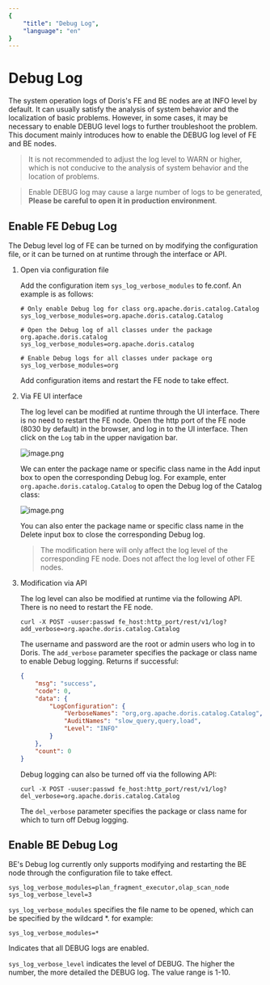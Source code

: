 ```yaml
---
{
    "title": "Debug Log",
    "language": "en"
}
---
```


<!-- 
Licensed to the Apache Software Foundation (ASF) under one
or more contributor license agreements.  See the NOTICE file
distributed with this work for additional information
regarding copyright ownership.  The ASF licenses this file
to you under the Apache License, Version 2.0 (the
"License"); you may not use this file except in compliance
with the License.  You may obtain a copy of the License at

  http://www.apache.org/licenses/LICENSE-2.0

Unless required by applicable law or agreed to in writing,
software distributed under the License is distributed on an
"AS IS" BASIS, WITHOUT WARRANTIES OR CONDITIONS OF ANY
KIND, either express or implied.  See the License for the
specific language governing permissions and limitations
under the License.
-->


# Debug Log

The system operation logs of Doris's FE and BE nodes are at INFO level by default. It can usually satisfy the analysis of system behavior and the localization of basic problems. However, in some cases, it may be necessary to enable DEBUG level logs to further troubleshoot the problem. This document mainly introduces how to enable the DEBUG log level of FE and BE nodes.

> It is not recommended to adjust the log level to WARN or higher, which is not conducive to the analysis of system behavior and the location of problems.

>Enable DEBUG log may cause a large number of logs to be generated, **Please be careful to open it in production environment**.

## Enable FE Debug Log

The Debug level log of FE can be turned on by modifying the configuration file, or it can be turned on at runtime through the interface or API.

1. Open via configuration file

   Add the configuration item `sys_log_verbose_modules` to fe.conf. An example is as follows:

   ```text
   # Only enable Debug log for class org.apache.doris.catalog.Catalog
   sys_log_verbose_modules=org.apache.doris.catalog.Catalog
   
   # Open the Debug log of all classes under the package org.apache.doris.catalog
   sys_log_verbose_modules=org.apache.doris.catalog
   
   # Enable Debug logs for all classes under package org
   sys_log_verbose_modules=org
   ```

   Add configuration items and restart the FE node to take effect.

2. Via FE UI interface

   The log level can be modified at runtime through the UI interface. There is no need to restart the FE node. Open the http port of the FE node (8030 by default) in the browser, and log in to the UI interface. Then click on the `Log` tab in the upper navigation bar.

   ![image.png](https://bce.bdstatic.com/doc/BaiduDoris/DORIS/image_f87b8c1.png)

   We can enter the package name or specific class name in the Add input box to open the corresponding Debug log. For example, enter `org.apache.doris.catalog.Catalog` to open the Debug log of the Catalog class:

   ![image.png](https://bce.bdstatic.com/doc/BaiduDoris/DORIS/image_f0d4a23.png)

   You can also enter the package name or specific class name in the Delete input box to close the corresponding Debug log.

   > The modification here will only affect the log level of the corresponding FE node. Does not affect the log level of other FE nodes.

3. Modification via API

   The log level can also be modified at runtime via the following API. There is no need to restart the FE node.

   ```shell
   curl -X POST -uuser:passwd fe_host:http_port/rest/v1/log?add_verbose=org.apache.doris.catalog.Catalog
   ```

   The username and password are the root or admin users who log in to Doris. The `add_verbose` parameter specifies the package or class name to enable Debug logging. Returns if successful:

   ```json
   {
       "msg": "success",
       "code": 0,
       "data": {
           "LogConfiguration": {
               "VerboseNames": "org,org.apache.doris.catalog.Catalog",
               "AuditNames": "slow_query,query,load",
               "Level": "INFO"
           }
       },
       "count": 0
   }
   ```

   Debug logging can also be turned off via the following API:

   ```shell
   curl -X POST -uuser:passwd fe_host:http_port/rest/v1/log?del_verbose=org.apache.doris.catalog.Catalog
   ```

   The `del_verbose` parameter specifies the package or class name for which to turn off Debug logging.

## Enable BE Debug Log

BE's Debug log currently only supports modifying and restarting the BE node through the configuration file to take effect.

```text
sys_log_verbose_modules=plan_fragment_executor,olap_scan_node
sys_log_verbose_level=3
```

`sys_log_verbose_modules` specifies the file name to be opened, which can be specified by the wildcard *. for example:

```text
sys_log_verbose_modules=*
```

Indicates that all DEBUG logs are enabled.

`sys_log_verbose_level` indicates the level of DEBUG. The higher the number, the more detailed the DEBUG log. The value range is 1-10.